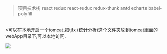 ﻿>项目技术栈 react  redux  react-redux  redux-thunk antd echarts babel-polyfill 

<br/>
>可以在本地开启一个tomcat,把tjfx (统计分析)这个文件夹放到tomcat里面的webApp目录下,可以本地访问.

![](https://upload-images.jianshu.io/upload_images/6177839-97412d664f10e5c9.png?imageMogr2/auto-orient/strip%7CimageView2/2/w/1240)


